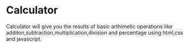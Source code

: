 # Calculator
Calculator will give you the results of basic arthimetic operations like additon,subtraction,multiplication,division and percentage using html,css and javascript.
